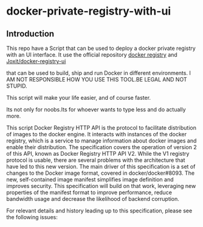 # docker-private-registry-with-ui

## Introduction

This repo have a Script that can be used to deploy a docker private registry with an UI interface. It use the official repository [docker registry](https://hub.docker.com/_/registry/) and [Joxit/docker-registry-ui](https://www.google.com)

that can be used to build, ship and run Docker in different environments.
I AM NOT RESPONSIBLE HOW YOU USE THIS TOOL.BE LEGAL AND NOT STUPID.

This script will make your life easier, and of course faster.

Its not only for noobs.Its for whoever wants to type less and do actually more.

This script  Docker Registry HTTP API is the protocol to facilitate distribution of images to the docker engine. It interacts with instances of the docker registry, which is a service to manage information about docker images and enable their distribution. The specification covers the operation of version 2 of this API, known as Docker Registry HTTP API V2.
While the V1 registry protocol is usable, there are several problems with the architecture that have led to this new version. The main driver of this specification is a set of changes to the Docker image format, covered in docker/docker#8093. The new, self-contained image manifest simplifies image definition and improves security. This specification will build on that work, leveraging new properties of the manifest format to improve performance, reduce bandwidth usage and decrease the likelihood of backend corruption.

For relevant details and history leading up to this specification, please see the following issues:
